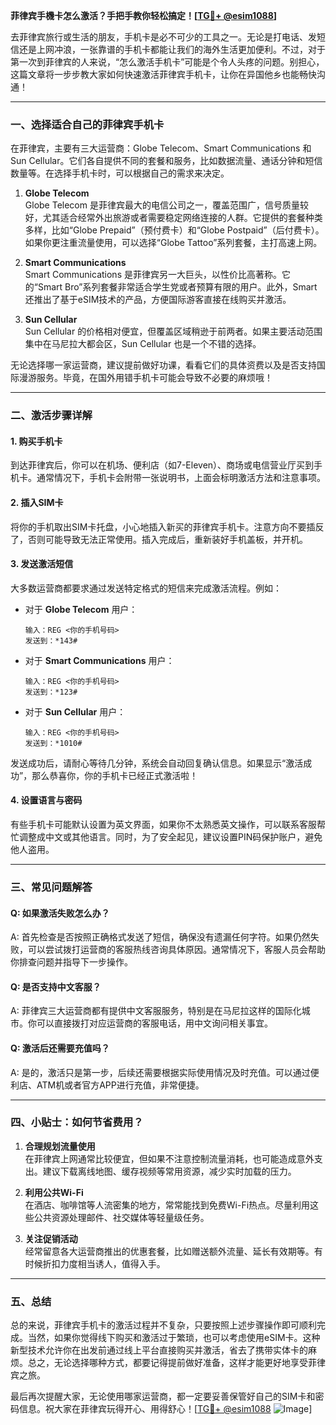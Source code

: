 **菲律宾手機卡怎么激活？手把手教你轻松搞定！[[TG💪+ @esim1088](https://t.me/s/esim1088)]**

去菲律宾旅行或生活的朋友，手机卡是必不可少的工具之一。无论是打电话、发短信还是上网冲浪，一张靠谱的手机卡都能让我们的海外生活更加便利。不过，对于第一次到菲律宾的人来说，“怎么激活手机卡”可能是个令人头疼的问题。别担心，这篇文章将一步步教大家如何快速激活菲律宾手机卡，让你在异国他乡也能畅快沟通！

---

### 一、选择适合自己的菲律宾手机卡

在菲律宾，主要有三大运营商：Globe Telecom、Smart Communications 和 Sun Cellular。它们各自提供不同的套餐和服务，比如数据流量、通话分钟和短信数量等。在选择手机卡时，可以根据自己的需求来决定。

1. **Globe Telecom**  
   Globe Telecom 是菲律宾最大的电信公司之一，覆盖范围广，信号质量较好，尤其适合经常外出旅游或者需要稳定网络连接的人群。它提供的套餐种类多样，比如“Globe Prepaid”（预付费卡）和“Globe Postpaid”（后付费卡）。如果你更注重流量使用，可以选择“Globe Tattoo”系列套餐，主打高速上网。

2. **Smart Communications**  
   Smart Communications 是菲律宾另一大巨头，以性价比高著称。它的“Smart Bro”系列套餐非常适合学生党或者预算有限的用户。此外，Smart还推出了基于eSIM技术的产品，方便国际游客直接在线购买并激活。

3. **Sun Cellular**  
   Sun Cellular 的价格相对便宜，但覆盖区域稍逊于前两者。如果主要活动范围集中在马尼拉大都会区，Sun Cellular 也是一个不错的选择。

无论选择哪一家运营商，建议提前做好功课，看看它们的具体资费以及是否支持国际漫游服务。毕竟，在国外用错手机卡可能会导致不必要的麻烦哦！

---

### 二、激活步骤详解

#### 1. 购买手机卡
到达菲律宾后，你可以在机场、便利店（如7-Eleven）、商场或电信营业厅买到手机卡。通常情况下，手机卡会附带一张说明书，上面会标明激活方法和注意事项。

#### 2. 插入SIM卡
将你的手机取出SIM卡托盘，小心地插入新买的菲律宾手机卡。注意方向不要插反了，否则可能导致无法正常使用。插入完成后，重新装好手机盖板，并开机。

#### 3. 发送激活短信
大多数运营商都要求通过发送特定格式的短信来完成激活流程。例如：

- 对于 **Globe Telecom** 用户：
  ```
  输入：REG <你的手机号码>
  发送到：*143#
  ```

- 对于 **Smart Communications** 用户：
  ```
  输入：REG <你的手机号码>
  发送到：*123#
  ```

- 对于 **Sun Cellular** 用户：
  ```
  输入：REG <你的手机号码>
  发送到：*1010#
  ```

发送成功后，请耐心等待几分钟，系统会自动回复确认信息。如果显示“激活成功”，那么恭喜你，你的手机卡已经正式激活啦！

#### 4. 设置语言与密码
有些手机卡可能默认设置为英文界面，如果你不太熟悉英文操作，可以联系客服帮忙调整成中文或其他语言。同时，为了安全起见，建议设置PIN码保护账户，避免他人盗用。

---

### 三、常见问题解答

#### Q: 如果激活失败怎么办？
A: 首先检查是否按照正确格式发送了短信，确保没有遗漏任何字符。如果仍然失败，可以尝试拨打运营商的客服热线咨询具体原因。通常情况下，客服人员会帮助你排查问题并指导下一步操作。

#### Q: 是否支持中文客服？
A: 菲律宾三大运营商都有提供中文客服服务，特别是在马尼拉这样的国际化城市。你可以直接拨打对应运营商的客服电话，用中文询问相关事宜。

#### Q: 激活后还需要充值吗？
A: 是的，激活只是第一步，后续还需要根据实际使用情况及时充值。可以通过便利店、ATM机或者官方APP进行充值，非常便捷。

---

### 四、小贴士：如何节省费用？

1. **合理规划流量使用**  
   在菲律宾上网通常比较便宜，但如果不注意控制流量消耗，也可能造成意外支出。建议下载离线地图、缓存视频等常用资源，减少实时加载的压力。

2. **利用公共Wi-Fi**  
   在酒店、咖啡馆等人流密集的地方，常常能找到免费Wi-Fi热点。尽量利用这些公共资源处理邮件、社交媒体等轻量级任务。

3. **关注促销活动**  
   经常留意各大运营商推出的优惠套餐，比如赠送额外流量、延长有效期等。有时候折扣力度相当诱人，值得入手。

---

### 五、总结

总的来说，菲律宾手机卡的激活过程并不复杂，只要按照上述步骤操作即可顺利完成。当然，如果你觉得线下购买和激活过于繁琐，也可以考虑使用eSIM卡。这种新型技术允许你在出发前通过线上平台直接购买并激活，省去了携带实体卡的麻烦。总之，无论选择哪种方式，都要记得提前做好准备，这样才能更好地享受菲律宾之旅。

最后再次提醒大家，无论使用哪家运营商，都一定要妥善保管好自己的SIM卡和密码信息。祝大家在菲律宾玩得开心、用得舒心！[[TG💪+ @esim1088](https://t.me/s/esim1088) ![Image](https://i.postimg.cc/4NQfJmqS/Snipaste-2025-05-13-00-14-12.png)]